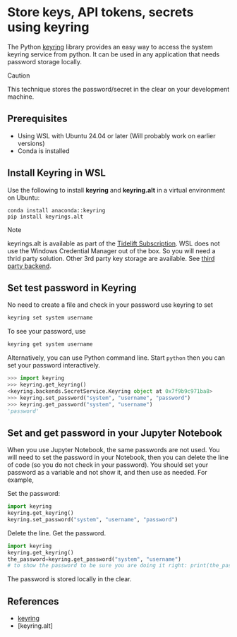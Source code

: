 # Store keys, API tokens, secrets using keyring

The Python [keyring](https://pypi.org/project/keyring/) library provides an easy way to access the system keyring service from python. It can be used in any application that needs password storage locally.

> [!CAUTION]
> This technique stores the password/secret in the clear on your development machine. 

## Prerequisites

- Using WSL with Ubuntu 24.04 or later (Will probably work on earlier versions)
- Conda is installed

## Install Keyring in WSL

Use the following to install **keyring** and **keyring.alt** in a virtual environment on Ubuntu:

```
conda install anaconda::keyring 
pip install keyrings.alt
```

> [!NOTE] 
> keyrings.alt is available as part of the [Tidelift Subscription](https://tidelift.com/subscription). WSL does not use the Windows Credential Manager out of the box. So you will need a thrid party solution. Other 3rd party key storage are available. See [third party backend](https://pypi.org/project/keyring/#third-party-backends).

## Set test password in Keyring

No need to create a file and check in your password use keyring to set 

```bash
keyring set system username 
```

To see your password, use

```bash
keyring get system username 
```

Alternatively, you can use Python command line. Start `python` then you can set your password interactively.

```python
>>> import keyring
>>> keyring.get_keyring()
<keyring.backends.SecretService.Keyring object at 0x7f9b9c971ba8>
>>> keyring.set_password("system", "username", "password")
>>> keyring.get_password("system", "username")
'password'
```

## Set and get password in your Jupyter Notebook

When you use Jupyter Notebook, the same passwords are not used. You will need to set the password in your Notebook, then you can delete the line of code (so you do not check in your password). You should set your password as a variable and not show it, and then use as needed. For example,

Set the password:

```python
import keyring
keyring.get_keyring()
keyring.set_password("system", "username", "password")
```

Delete the line. Get the password.

```python
import keyring
keyring.get_keyring()
the_password=keyring.get_password("system", "username")
# to show the password to be sure you are doing it right: print(the_password)
```

The password is stored locally in the clear.

## References

- [keyring](https://pypi.org/project/keyring/)
- [keyring.alt]